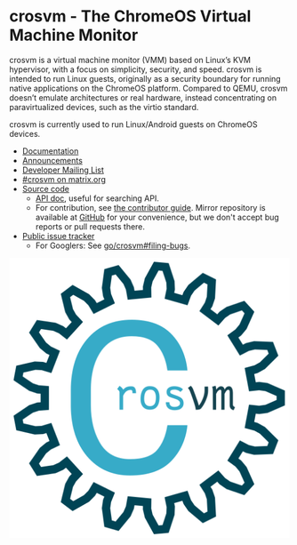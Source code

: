# crosvm - The ChromeOS Virtual Machine Monitor

crosvm is a virtual machine monitor (VMM) based on Linux’s KVM hypervisor, with a focus on
simplicity, security, and speed. crosvm is intended to run Linux guests, originally as a security
boundary for running native applications on the ChromeOS platform. Compared to QEMU, crosvm doesn’t
emulate architectures or real hardware, instead concentrating on paravirtualized devices, such as
the virtio standard.

crosvm is currently used to run Linux/Android guests on ChromeOS devices.

- [Documentation](https://crosvm.dev/book/)
- [Announcements](https://groups.google.com/a/chromium.org/g/crosvm-announce)
- [Developer Mailing List](https://groups.google.com/a/chromium.org/g/crosvm-dev)
- [#crosvm on matrix.org](https://matrix.to/#/#crosvm:matrix.org)
- [Source code](https://chromium.googlesource.com/crosvm/crosvm/)
  - [API doc](https://crosvm.dev/doc/crosvm/), useful for searching API.
  - For contribution, see [the contributor guide](https://crosvm.dev/book/contributing/). Mirror
    repository is available at [GitHub](https://github.com/google/crosvm) for your convenience, but
    we don't accept bug reports or pull requests there.
- [Public issue tracker](https://issuetracker.google.com/issues?q=status:open%20componentid:1161302)
  - For Googlers: See [go/crosvm#filing-bugs](https://goto.google.com/crosvm#filing-bugs).

![Logo](./logo/logo_512.png)
